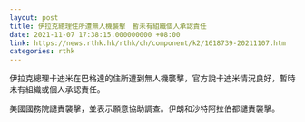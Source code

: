 ```yaml
---
layout: post
title: 伊拉克總理住所遭無人機襲擊　暫未有組織個人承認責任
date: 2021-11-07 17:38:15.000000000 +08:00
link: https://news.rthk.hk/rthk/ch/component/k2/1618739-20211107.htm
categories: rthk
---
```


伊拉克總理卡迪米在巴格達的住所遭到無人機襲擊，官方說卡迪米情況良好，暫時未有組織或個人承認責任。

美國國務院譴責襲擊，並表示願意協助調查。伊朗和沙特阿拉伯都譴責襲擊。
